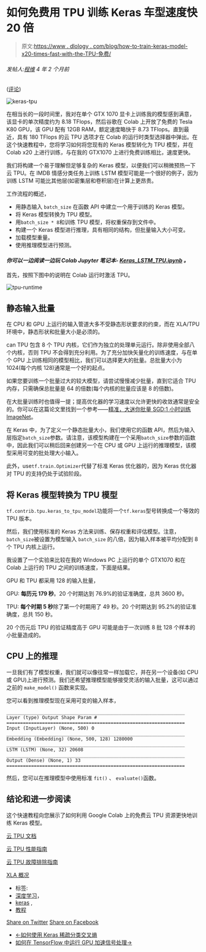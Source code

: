 # 如何免费用 TPU 训练 Keras 车型速度快 20 倍

> 原文:[https://www . dlology . com/blog/how-to-train-keras-model-x20-times-fast-with-the-TPU-免费/](https://www.dlology.com/blog/how-to-train-keras-model-x20-times-faster-with-tpu-for-free/)

###### 发帖人:[程维](/blog/author/Chengwei/) 4 年 2 个月前

([评论](/blog/how-to-train-keras-model-x20-times-faster-with-tpu-for-free/#disqus_thread))

![keras-tpu](../Images/2ca43029713e5522b2002befa1398cb3.png)

在相当长的一段时间里，我对在单个 GTX 1070 显卡上训练我的模型感到满意，该显卡的单次精度约为 8.18 TFlops，然后谷歌在 Colab 上开放了免费的 Tesla K80 GPU，该 GPU 配有 12GB RAM，额定速度略快于 8.73 TFlops。直到最近，具有 180 TFlops 的云 TPU 选项才在 Colab 的运行时类型选择器中弹出。在这个快速教程中，您将学习如何将您现有的 Keras 模型转化为 TPU 模型，并在 Colab x20 上进行训练，与在我的 GTX1070 上进行免费训练相比，速度更快。

我们将构建一个易于理解但足够复杂的 Keras 模型，以便我们可以稍微预热一下云 TPU。在 IMDB 情感分类任务上训练 LSTM 模型可能是一个很好的例子，因为训练 LSTM 可能比其他层(如密集层和卷积层)在计算上更昂贵。

工作流程的概述，

*   用静态<g class="gr_ gr_91 gr-alert gr_gramm gr_inline_cards gr_run_anim Style multiReplace" id="91" data-gr-id="91">输入</g> `batch_size` <g class="gr_ gr_91 gr-alert gr_gramm gr_inline_cards gr_disable_anim_appear Style multiReplace" id="91" data-gr-id="91">在函数 API 中建立一个用于训练的 Keras 模型。</g>
*   将 Keras 模型转换为 TPU 模型。
*   用<g class="gr_ gr_85 gr-alert gr_gramm gr_inline_cards gr_run_anim Style multiReplace" id="85" data-gr-id="85">`batch_size * 8`<g class="gr_ gr_85 gr-alert gr_gramm gr_inline_cards gr_disable_anim_appear Style multiReplace" id="85" data-gr-id="85">和</g>训练 TPU 模型，将权重保存到文件中。</g>
*   构建一个 Keras 模型进行推理，具有相同的结构，但批量输入大小可变。
*   加载模型重量。
*   使用推理模型进行预测。

#### *你可以一边阅读一边玩 Colab Jupyter 笔记本- [Keras_LSTM_TPU.ipynb](https://colab.research.google.com/drive/1QZf1WeX3EQqBLeFeT4utFKBqq-ogG1FN) 。*

首先，按照下图中的说明在 Colab 运行时激活 TPU。

![tpu-runtime](../Images/14c83b691e6a13698a0a6bfecb8428fe.png)

## 静态输入批量

在 CPU 和 GPU 上运行的输入管道大多不受静态形状要求的约束，而在 XLA/TPU 环境中，静态形状和批量大小是必须的。

can TPU 包含 8 个 TPU 内核，它们作为独立的处理单元运行。除非使用全部八个内核，否则 TPU 不会得到充分利用。为了充分加快矢量化的训练速度，与在单个 GPU 上训练相同的模型相比，我们可以选择更大的批量。总批量大小为 1024(每个内核 128)通常是一个好的起点。

如果您要训练一个批量过大的较大模型，请尝试慢慢减少批量，直到它适合 TPU 内存，只需确保总批量是 64 的倍数(每个内核的批量应该是 8 的倍数)。

在大批量训练时也值得一提；提高优化器的学习速度以允许更快的收敛通常是安全的。你可以在这篇论文里找到一个参考——[精准，大迷你批量 SGD:1 小时训练 ImageNet](https://arxiv.org/pdf/1706.02677.pdf)。

在 Keras 中，为了定义一个静态批量大小，我们使用它的函数 API，然后为输入层指定<g class="gr_ gr_89 gr-alert gr_gramm gr_inline_cards gr_run_anim Style multiReplace" id="89" data-gr-id="89">`batch_size`<g class="gr_ gr_89 gr-alert gr_gramm gr_inline_cards gr_disable_anim_appear Style multiReplace" id="89" data-gr-id="89">参数</g>。请注意，该模型构建在一个采用`batch_size`参数的函数中，因此我们可以稍后回来创建另一个在 CPU 或 GPU 上运行的推理模型，该模型采用可变的批处理大小输入。</g>

此外，<g class="gr_ gr_76 gr-alert gr_gramm gr_inline_cards gr_run_anim Style multiReplace" id="76" data-gr-id="76">u</g><g class="gr_ gr_76 gr-alert gr_gramm gr_inline_cards gr_disable_anim_appear Style multiReplace" id="76" data-gr-id="76">se</g>`tf.train.Optimizer`<g class="gr_ gr_76 gr-alert gr_gramm gr_inline_cards gr_disable_anim_appear Style multiReplace" id="76" data-gr-id="76">代替了标准 Keras 优化器的</g>，因为 Keras 优化器对 TPU 的支持仍处于试验阶段。

## 将 Keras 模型转换为 TPU 模型

`tf.contrib.tpu.keras_to_tpu_model`<g class="gr_ gr_75 gr-alert gr_gramm gr_inline_cards gr_disable_anim_appear Style multiReplace" id="75" data-gr-id="75">功能</g>将一个`tf.keras`型号转换成一个等效的 TPU 版本。

然后，我们使用标准的 Keras 方法来训练、保存权重和评估模型。注意，`batch_size`<g class="gr_ gr_80 gr-alert gr_gramm gr_inline_cards gr_disable_anim_appear Style multiReplace" id="80" data-gr-id="80"><g class="gr_ gr_80 gr-alert gr_gramm gr_inline_cards gr_run_anim Style multiReplace" id="80" data-gr-id="80">被</g>设置为模型<g class="gr_ gr_81 gr-alert gr_gramm gr_inline_cards gr_run_anim Style multiReplace" id="81" data-gr-id="81">输入</g> `batch_size` <g class="gr_ gr_81 gr-alert gr_gramm gr_inline_cards gr_disable_anim_appear Style multiReplace" id="81" data-gr-id="81">的八倍，因为</g>输入样本被平均分配到 8 个 TPU 内核上运行。</g>

我设置了一个实验来比较在我的 Windows PC 上运行的单个 GTX1070 和在 Colab 上运行的 TPU 之间的训练速度，下面是结果。

GPU 和 TPU 都采用 128 的输入批量，

GPU: **每历元 179 秒**。20 个时期达到 76.9%的验证准确度，总共 3600 秒。

TPU: **每个时期 5 秒**除了第一个时期用了 49 秒。20 个时期达到 95.2%的验证准确度，总共 150 秒。

20 个历元后 TPU 的验证精度高于 GPU 可能是由于一次训练 8 批 128 个样本的小批量造成的。

## CPU 上的推理

一旦我们有了模型权重，我们就可以像往常一样加载它，并在另一个设备(如 CPU 或 GPU)上进行预测。我们还希望推理模型能够接受灵活的输入批量，这可以通过<g class="gr_ gr_82 gr-alert gr_gramm gr_inline_cards gr_run_anim Style multiReplace" id="82" data-gr-id="82">之前的</g> `make_model()` <g class="gr_ gr_82 gr-alert gr_gramm gr_inline_cards gr_disable_anim_appear Style multiReplace" id="82" data-gr-id="82">函数</g>来实现。

您可以看到推理模型现在采用可变的输入样本，

```
_________________________________________________________________
Layer (type) Output Shape Param # 
=================================================================
Input (InputLayer) (None, 500) 0 
_________________________________________________________________
Embedding (Embedding) (None, 500, 128) 1280000 
_________________________________________________________________
LSTM (LSTM) (None, 32) 20608 
_________________________________________________________________
Output (Dense) (None, 1) 33 
=================================================================
```

然后，您可以在推理模型中使用<g class="gr_ gr_77 gr-alert gr_gramm gr_inline_cards gr_run_anim Style multiReplace" id="77" data-gr-id="77">标准</g> `fit()` <g class="gr_ gr_77 gr-alert gr_gramm gr_inline_cards gr_disable_anim_appear Style multiReplace" id="77" data-gr-id="77">、</g> `evaluate()`函数。

## 结论和进一步阅读

这个快速教程向您展示了如何利用 Google Colab 上的免费云 TPU 资源更快地训练 Keras 模型。

[云 TPU 文档](https://cloud.google.com/tpu/docs/)

[云 TPU 性能指南](https://cloud.google.com/tpu/docs/performance-guide)

[云 TPU 故障排除指南](https://cloud.google.com/tpu/docs/troubleshooting)

[XLA 概况](https://www.tensorflow.org/performance/xla/)

*   标签:
*   [深度学习](/blog/tag/deep-learning/)，
*   [keras](/blog/tag/keras/) ,
*   [教程](/blog/tag/tutorial/)

[Share on Twitter](https://twitter.com/intent/tweet?url=https%3A//www.dlology.com/blog/how-to-train-keras-model-x20-times-faster-with-tpu-for-free/&text=How%20to%20train%20Keras%20model%20x20%20times%20faster%20with%20TPU%20for%20free) [Share on Facebook](https://www.facebook.com/sharer/sharer.php?u=https://www.dlology.com/blog/how-to-train-keras-model-x20-times-faster-with-tpu-for-free/)

*   [←如何使用 Keras 稀疏分类交叉熵](/blog/how-to-use-keras-sparse_categorical_crossentropy/)
*   [如何在 TensorFlow 中运行 GPU 加速信号处理→](/blog/how-to-run-gpu-accelerated-signal-processing-in-tensorflow/)